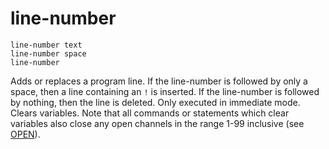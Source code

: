 # line-number

`line-number text`  
`line-number space`  
`line-number   `

Adds or replaces a program line. If the line-number is followed by only a space, then a line containing an `!` is inserted. If the line-number is followed by nothing, then the line is deleted. Only executed in immediate mode. Clears variables. Note that all commands or statements which clear variables also close any open channels in the range 1-99 inclusive (see [OPEN](man_cs-open.md)).